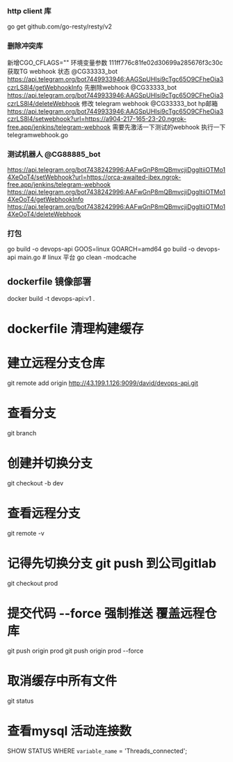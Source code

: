 ### http client 库
go get github.com/go-resty/resty/v2
### 删除冲突库
新增CGO_CFLAGS="" 环境变量参数
111ff776c81fe02d30699a285676f3c30c
获取TG webhook 状态 @CG33333_bot
https://api.telegram.org/bot7449933946:AAGSpUHIsi9cTgc65O9CFheOia3czrLS8l4/getWebhookInfo
先删除webhook @CG33333_bot
https://api.telegram.org/bot7449933946:AAGSpUHIsi9cTgc65O9CFheOia3czrLS8l4/deleteWebhook
修改 telegram webhook  @CG33333_bot hp邮箱
https://api.telegram.org/bot7449933946:AAGSpUHIsi9cTgc65O9CFheOia3czrLS8l4/setwebhook?url=https://a904-217-165-23-20.ngrok-free.app/jenkins/telegram-webhook
需要先激活一下测试的webhook  执行一下 telegramwebhook.go
### 测试机器人 @CG88885_bot
https://api.telegram.org/bot7438242996:AAFwGnP8mQBmvcjiDggltiiOTMo14XeOoT4/setWebhook?url=https://orca-awaited-ibex.ngrok-free.app/jenkins/telegram-webhook
https://api.telegram.org/bot7438242996:AAFwGnP8mQBmvcjiDggltiiOTMo14XeOoT4/getWebhookInfo
https://api.telegram.org/bot7438242996:AAFwGnP8mQBmvcjiDggltiiOTMo14XeOoT4/deleteWebhook

### 打包 
go build -o devops-api
GOOS=linux GOARCH=amd64 go build -o devops-api main.go   # linux 平台
go clean -modcache

## dockerfile 镜像部署
docker  build -t devops-api:v1 . 
# dockerfile 清理构建缓存


# 建立远程分支仓库
git remote add origin http://43.199.1.126:9099/david/devops-api.git
# 查看分支 
git branch 
# 创建并切换分支 
git checkout -b dev 
# 查看远程分支 
git remote -v 
# 记得先切换分支   git push 到公司gitlab
git checkout prod  
#  提交代码  --force 强制推送  覆盖远程仓库   
git push origin prod 
git push origin prod --force 
# 取消缓存中所有文件
git status 

# 查看mysql 活动连接数
SHOW STATUS WHERE `variable_name` = 'Threads_connected';
